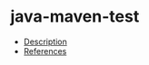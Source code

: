 # java-maven-test

- [Description](https://github.com/bakdata/ci-templates/tree/main/docs/actions/java-maven-test)
- [References](https://github.com/bakdata/ci-templates/tree/main/docs/actions/java-maven-test)
